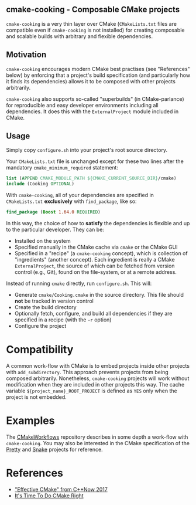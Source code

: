 cmake-cooking - Composable CMake projects
-----------------------------------------

`cmake-cooking` is a very thin layer over CMake (`CMakeLists.txt` files are compatible even if `cmake-cooking` is not installed) for creating composable and scalable builds with arbitrary and flexible dependencies.

## Motivation

`cmake-cooking` encourages modern CMake best practises (see "References" below) by enforcing that a project's build specification (and particularly how it finds its dependencies) allows it to be composed with other projects arbitrarily.

`cmake-cooking` also supports so-called "superbuilds" (in CMake-parlance) for reproducible and easy developer environments including all dependencies. It does this with the `ExternalProject` module included in CMake.

## Usage

Simply copy `configure.sh` into your project's root source directory.

Your `CMakeLists.txt` file is unchanged except for these two lines after the mandatory `cmake_minimum_required` statement:

```CMake
list (APPEND CMAKE_MODULE_PATH ${CMAKE_CURRENT_SOURCE_DIR}/cmake)
include (Cooking OPTIONAL)
```

With `cmake-cooking`, all of your dependencies are specified in `CMakeLists.txt` **exclusively** with `find_package`, like so:

```CMake
find_package (Boost 1.64.0 REQUIRED)
```

In this way, the choice of how to **satisfy** the dependencies is flexible and up to the particular developer. They can be:

- Installed on the system
- Specified manually in the CMake cache via `cmake` or the CMake GUI
- Specified in a "recipe" (a `cmake-cooking` concept), which is collection of "ingredients" (another concept). Each ingredient is really a CMake `ExternalProject`, the source of which can be fetched from version control (e.g., Git), found on the file-system, or at a remote address.

Instead of running `cmake` directly, run `configure.sh`. This will:

 - Generate `cmake/Cooking.cmake` in the source directory. This file should **not** be tracked in version control
 - Create the build directory
 - Optionally fetch, configure, and build all dependencies if they are specified in a recipe (with the `-r` option)
 - Configure the project

# Compatibility

A common work-flow with CMake is to embed projects inside other projects with `add_subdirectory`. This approach prevents projects from being composed arbitrarily. Nonetheless, `cmake-cooking` projects will work without modification when they are included in other projects this way. The cache variable `${project_name}_ROOT_PROJECT` is defined as `YES` only when the project is not embedded.

# Examples

The [CMakeWorkflows](https://github.com/hakuch/CMakeWorkflows) repository describes in some depth a work-flow with `cmake-cooking`. You may also be interested in the CMake specification of the [Pretty](https://github.com/hakuch/Pretty) and [Snake](https://github.com/hakuch/Snake) projects for reference.

# References

- ["Effective CMake" from C++Now 2017](https://www.youtube.com/watch?v=bsXLMQ6WgIk)
- [It's Time To Do CMake Right](https://pabloariasal.github.io/2018/02/19/its-time-to-do-cmake-right/)
